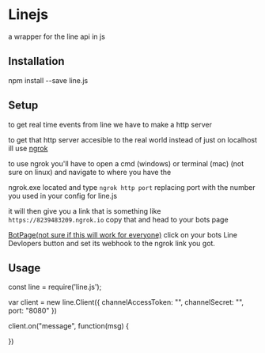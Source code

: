# Linejs
a wrapper for the line api in js

## Installation

npm install --save line.js

## Setup

to get real time events from line we have to make a http server

to get that http server accesible to the real world instead of just on localhost ill use [ngrok](https://ngrok.com/)

to use ngrok you'll have to open a cmd (windows) or terminal (mac) (not sure on linux) and navigate to where you have the

ngrok.exe located and type `ngrok http port` replacing port with the number you used in your config for line.js

it will then give you a link that is something like `https://8239483209.ngrok.io` copy that and head to your bots page

[BotPage(not sure if this will work for everyone)](https://business.line.me/en/companies/1273117/accounts?ownerType=company&roleType=operator) click on your bots Line Devlopers button and set its webhook to the ngrok link you got.

## Usage
const line = require('line.js');

var client = new line.Client({
  channelAccessToken: "",
  channelSecret: "",
  port: "8080"
})

client.on("message", function(msg) {

})
